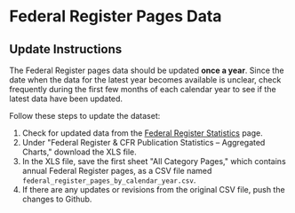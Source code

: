 # Federal Register Pages Data

## Update Instructions

The Federal Register pages data should be updated **once a year**. Since the date when the data for the latest year becomes available is unclear, check frequently during the first few months of each calendar year to see if the latest data have been updated.

Follow these steps to update the dataset:

1. Check for updated data from the [Federal Register Statistics](https://www.federalregister.gov/reader-aids/federal-register-statistics) page.
2. Under "Federal Register & CFR Publication Statistics – Aggregated Charts," download the XLS file.
3. In the XLS file, save the first sheet "All Category Pages," which contains annual Federal Register pages, as a CSV file named `federal_register_pages_by_calendar_year.csv`.
4. If there are any updates or revisions from the original CSV file, push the changes to Github.
